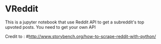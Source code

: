 # VReddit
This is a jupyter notebook that use Reddit API to get a subreddit's top upvoted posts.
You need to get your own API

Credit to : 
#http://www.storybench.org/how-to-scrape-reddit-with-python/
